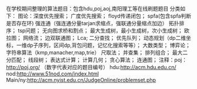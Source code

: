 在学校期间整理的算法题目：包含hdu,poj,aoj,南阳理工等在线刷题题目
  分类如下：
          图论：深度优先搜索；
                广度优先搜索；
                floyd传递闭包；
                spfa(包含spfa判断是否存在环)
                强连通（强连通分量tarjan求缩点，强联通分量缩点加边）
                拓扑排序；
                tsp问题；
                无向图求桥和割点；
                最大生成树，最小生成树，次小生成树；
                欧拉图；
                网络流；
                边双联通图；
          Lca;
          二分查找；
          优先队列；
          动态规划（dp二维坐标，一维dp子序列，区间dp,背包问题，记忆化搜索等等）；
          大数类型；
          博弈论；
          字符串算法（kmp,manacher,map,trie）
          尺取法；
          并查集；
          排列组合；
          最大二分匹配；
          线段树；
          表达式计算；
          计算几何；
          贪心算法；
          连通图；
注释：poj：http://poj.org/  （数字代表对应的题目编号）
      hdu:http://acm.hdu.edu.cn/
      nod:http://www.51nod.com/index.html
      Main/ny:http://acm.nyist.edu.cn/JudgeOnline/problemset.php
      
          